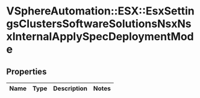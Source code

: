 # VSphereAutomation::ESX::EsxSettingsClustersSoftwareSolutionsNsxNsxInternalApplySpecDeploymentMode

## Properties
Name | Type | Description | Notes
------------ | ------------- | ------------- | -------------


